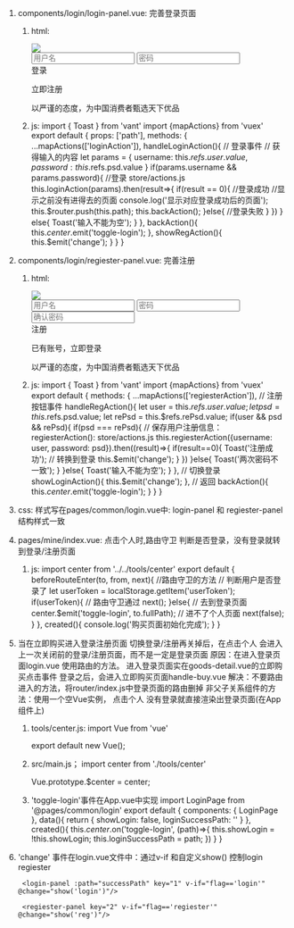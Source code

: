1. components/login/login-panel.vue: 完善登录页面
    1. html:
        <div class="page subpage" id="login">
            <div class="close" @click="backAction">
                <van-icon name="cross"/>
            </div>
            <img class="logo" src="/images/logo2.png"/>
            <div class="handle">
                <input type="text" class="border" placeholder="用户名" ref="user"/>
                <input type="password" placeholder="密码" ref="psd"/>
                <div class="confirm" @click="handleLoginAction">登录</div>
                <p class="reg-btn" @click="showRegAction">
                    <span>立即注册</span>
                    <van-icon name="arrow"/>
                </p>
            </div>
            <p class="info">以严谨的态度，为中国消费者甄选天下优品</p>
        </div>

    2. js:
        import { Toast } from 'vant'
        import {mapActions} from 'vuex'
        export default {
            props: ['path'],
            methods: {
                ...mapActions(['loginAction']),
                handleLoginAction(){
                    // 登录事件
                    // 获得输入的内容
                    let params = {
                        username: this.$refs.user.value,
                        password: this.$refs.psd.value
                    }
                    if(params.username && params.password){
                        //登录  store/actions.js
                        this.loginAction(params).then(result=>{
                            if(result == 0){
                                //登录成功
                                //显示之前没有进得去的页面
                                console.log('显示对应登录成功后的页面');
                                this.$router.push(this.path);
                                this.backAction();
                            }else{
                                //登录失败
                            }
                        })
                    }
                    else{
                        Toast('输入不能为空');
                    }
                },
                backAction(){
                    this.$center.$emit('toggle-login');
                },
                showRegAction(){
                    this.$emit('change');
                }
            }
        }

2. components/login/regiester-panel.vue: 完善注册
    1. html:
        <div class="page subpage" id="regiester">
            <div class="close" @click="backAction">
                <van-icon name="cross"/>
            </div>
            <img class="logo" src="/images/logo2.png"/>
            <div class="handle">
                <input type="text" class="border" placeholder="用户名" ref="user"/>
                <input type="password" placeholder="密码" ref="psd"/>
                <input type="password" placeholder="确认密码" ref="rePsd"/>
                <div class="confirm" @click="handleRegAction">注册</div>
                <p class="reg-btn" @click="showLoginAction">
                    <span>已有账号，立即登录</span>
                    <van-icon name="arrow"/>
                </p>
            </div>
            <p class="info">以严谨的态度，为中国消费者甄选天下优品</p>
        </div>

    2. js:
        import { Toast } from 'vant'
        import {mapActions} from 'vuex'
        export default {
            methods: {
                ...mapActions(['regiesterAction']),
                // 注册按钮事件
                handleRegAction(){
                    let user = this.$refs.user.value;
                    let psd = this.$refs.psd.value;
                    let rePsd = this.$refs.rePsd.value;
                    if(user && psd && rePsd){
                        if(psd === rePsd){
                            // 保存用户注册信息： regiesterAction(): store/actions.js
                            this.regiesterAction({username: user, password: psd}).then((result)=>{
                                if(result==0){
                                    Toast('注册成功');
                                    // 转换到登录
                                    this.$emit('change');
                                }
                            })
                        }else{
                            Toast('两次密码不一致');
                        }
                    }else{
                        Toast('输入不能为空');
                    }
                },
                // 切换登录
                showLoginAction(){
                    this.$emit('change');
                },
                // 返回
                backAction(){
                    this.$center.$emit('toggle-login');
                }
            }
        }

3. css: 样式写在pages/common/login.vue中: login-panel 和 regiester-panel 结构样式一致

4. pages/mine/index.vue: 点击个人时,路由守卫 判断是否登录，没有登录就转到登录/注册页面
    1. js:
        import center from '../../tools/center'
        export default {
            beforeRouteEnter(to, from, next){
                //路由守卫的方法
                // 判断用户是否登录了
                let userToken = localStorage.getItem('userToken');
                if(userToken){
                    // 路由守卫通过
                    next();
                }else{
                    // 去到登录页面
                    center.$emit('toggle-login', to.fullPath);
                    // 进不了个人页面
                    next(false);
                }
            },
            created(){
                console.log('购买页面初始化完成');
            }
        }
        
5. 当在立即购买进入登录注册页面 切换登录/注册再关掉后，在点击个人 会进入上一次关闭前的登录/注册页面，而不是一定是登录页面
    原因：在进入登录页面login.vue 使用路由的方法。
        进入登录页面实在goods-detail.vue的立即购买点击事件
        登录之后，会进入立即购买页面handle-buy.vue
    解决：不要路由进入的方法，将router/index.js中登录页面的路由删掉
        非父子关系组件的方法：使用一个空Vue实例，
        点击个人 没有登录就直接渲染出登录页面(在App组件上)
    1. tools/center.js:
        import Vue from 'vue'

        export default new Vue();

    2. src/main.js；
        import center from './tools/center'

        Vue.prototype.$center = center;

    3. 'toggle-login'事件在App.vue中实现
        import LoginPage from '@pages/common/login'
        export default {
            components: {
                LoginPage
            },
            data(){
                return {
                    showLogin: false,
                    loginSuccessPath: ''
                }
            },
            created(){
                this.$center.$on('toggle-login', (path)=>{
                    this.showLogin = !this.showLogin;
                    this.loginSuccessPath = path;
                })
            }
        }

1. 'change' 事件在login.vue文件中：通过v-if 和自定义show() 控制login regiester
    <transition-group enter-active-class="flipInY">

        <login-panel :path="successPath" key="1" v-if="flag=='login'" @change="show('login')"/>
        
        <regiester-panel key="2" v-if="flag=='regiester'" @change="show('reg')"/>
    
    </transition-group>